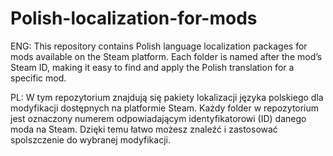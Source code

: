# Polish-localization-for-mods

ENG: This repository contains Polish language localization packages for mods available on the Steam platform. Each folder is named after the mod’s Steam ID, making it easy to find and apply the Polish translation for a specific mod.

PL: W tym repozytorium znajdują się pakiety lokalizacji języka polskiego dla modyfikacji dostępnych na platformie Steam. Każdy folder w repozytorium jest oznaczony numerem odpowiadającym identyfikatorowi (ID) danego moda na Steam. Dzięki temu łatwo możesz znaleźć i zastosować spolszczenie do wybranej modyfikacji.
